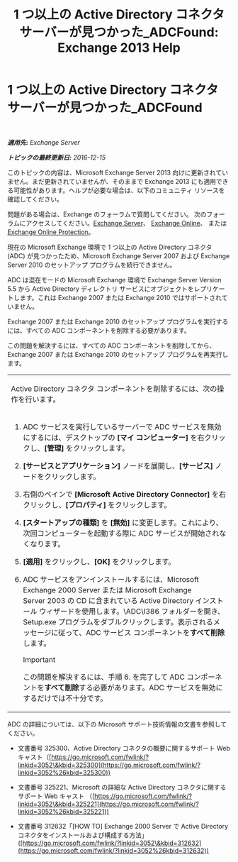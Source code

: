 ﻿---
title: '1 つ以上の Active Directory コネクタ サーバーが見つかった_ADCFound: Exchange 2013 Help'
TOCTitle: 1 つ以上の Active Directory コネクタ サーバーが見つかった_ADCFound
ms:assetid: a874f51f-09a2-4a76-9695-d61fb1ee6c1c
ms:mtpsurl: https://technet.microsoft.com/ja-jp/library/ms.exch.setupreadiness.adcfound(v=EXCHG.150)
ms:contentKeyID: 48269889
ms.date: 04/24/2018
mtps_version: v=EXCHG.150
ms.translationtype: HT
---

# 1 つ以上の Active Directory コネクタ サーバーが見つかった\_ADCFound

 

_**適用先:** Exchange Server_

_**トピックの最終更新日:** 2016-12-15_

このトピックの内容は、Microsoft Exchange Server 2013 向けに更新されていません。まだ更新されていませんが、そのままで Exchange 2013 にも適用できる可能性があります。ヘルプが必要な場合は、以下のコミュニティ リソースを確認してください。

問題がある場合は、Exchange のフォーラムで質問してください。 次のフォーラムにアクセスしてください。[Exchange Server](https://go.microsoft.com/fwlink/p/?linkid=60612)、 [Exchange Online](https://go.microsoft.com/fwlink/p/?linkid=267542)、 または [Exchange Online Protection](https://go.microsoft.com/fwlink/p/?linkid=285351)。

現在の Microsoft Exchange 環境で 1 つ以上の Active Directory コネクタ (ADC) が見つかったため、Microsoft Exchange Server 2007 および Exchange Server 2010 のセットアップ プログラムを続行できません。

ADC は混在モードの Microsoft Exchange 環境で Exchange Server Version 5.5 から Active Directory ディレクトリ サービスにオブジェクトをレプリケートします。これは Exchange 2007 または Exchange 2010 ではサポートされていません。

Exchange 2007 または Exchange 2010 のセットアップ プログラムを実行するには、すべての ADC コンポーネントを削除する必要があります。

この問題を解決するには、すべての ADC コンポーネントを削除してから、Exchange 2007 または Exchange 2010 のセットアップ プログラムを再実行します。


<table>
<colgroup>
<col style="width: 100%" />
</colgroup>
<tbody>
<tr class="odd">
<td><p>Active Directory コネクタ コンポーネントを削除するには、次の操作を行います。</p></td>
</tr>
<tr class="even">
<td><ol>
<li><p>ADC サービスを実行しているサーバーで ADC サービスを無効にするには、デスクトップの <strong>[マイ コンピューター]</strong> を右クリックし、<strong>[管理]</strong> をクリックします。</p></li>
<li><p><strong>[サービスとアプリケーション]</strong> ノードを展開し、<strong>[サービス]</strong> ノードをクリックします。</p></li>
<li><p>右側のペインで <strong>[Microsoft Active Directory Connector]</strong> を右クリックし、<strong>[プロパティ]</strong> をクリックします。</p></li>
<li><p><strong>[スタートアップの種類]</strong> を <strong>[無効]</strong> に変更します。これにより、次回コンピューターを起動する際に ADC サービスが開始されなくなります。</p></li>
<li><p><strong>[適用]</strong> をクリックし、<strong>[OK]</strong> をクリックします。</p></li>
<li><p>ADC サービスをアンインストールするには、Microsoft Exchange 2000 Server または Microsoft Exchange Server 2003 の CD に含まれている Active Directory インストール ウィザードを使用します。\ADC\I386 フォルダーを開き、Setup.exe プログラムをダブルクリックします。表示されるメッセージに従って、ADC サービス コンポーネントを<strong>すべて削除</strong>します。</p>

> [!IMPORTANT]
> この問題を解決するには、手順 6. を完了して ADC コンポーネントを<STRONG>すべて削除</STRONG>する必要があります。ADC サービスを無効にするだけでは不十分です。


</li>
</ol></td>
</tr>
</tbody>
</table>


ADC の詳細については、以下の Microsoft サポート技術情報の文書を参照してください。

  - 文書番号 325300、Active Directory コネクタの概要に関するサポート Web キャスト（[https://go.microsoft.com/fwlink/?linkid=3052\&kbid=325300](https://go.microsoft.com/fwlink/?linkid=3052%26kbid=325300))

  - 文書番号 325221、Microsoft の詳細な Active Directory コネクタに関するサポート Web キャスト （[https://go.microsoft.com/fwlink/?linkid=3052\&kbid=325221](https://go.microsoft.com/fwlink/?linkid=3052%26kbid=325221))

  - 文書番号 312632「\[HOW TO\] Exchange 2000 Server で Active Directory コネクタをインストールおよび構成する方法」([https://go.microsoft.com/fwlink/?linkid=3052\&kbid=312632](https://go.microsoft.com/fwlink/?linkid=3052%26kbid=312632))


